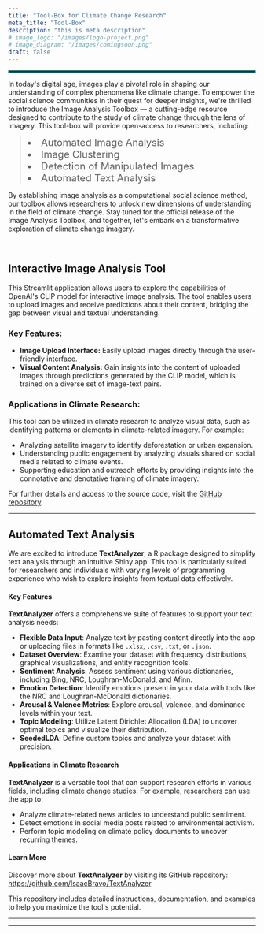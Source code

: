 ```yaml
---
title: "Tool-Box for Climate Change Research"
meta_title: "Tool-Box"
description: "this is meta description"
# image_logo: "/images/logo-project.png"
# image_diagram: "/images/comingsoon.png"
draft: false
---
```


<hr style="border:2px solid #006D77;"></hr>

<div>

<p>
In today's digital age, images play a pivotal role in shaping our understanding of complex phenomena like climate change. To empower the social science communities in their quest for deeper insights, we're thrilled to introduce the Image Analysis Toolbox — a cutting-edge resource designed to contribute to the study of climate change through the lens of imagery. This tool-box will provide open-access to researchers, including:

<blockquote style="padding-top: 0px; padding-bottom: 0px;"> 
<li style="font-size: 20px;">Automated Image Analysis</li> 
<li style="font-size: 20px;">Image Clustering</li> 
<li style="font-size: 20px;">Detection of Manipulated Images</li> 
<li style="font-size: 20px;">Automated Text Analysis</li> 
</blockquote>

By establishing image analysis as a computational social science method, our toolbox allows researchers to unlock new dimensions of understanding in the field of climate change. Stay tuned for the official release of the Image Analysis Toolbox, and together, let's embark on a transformative exploration of climate change imagery.

<br>
<!-- image included in themes/hugoplate/layouts/tool-box/list.html -->
</p>

<section>
  <h2>Interactive Image Analysis Tool</h2>
  <p>
    This Streamlit application allows users to explore the capabilities of OpenAI's CLIP model for interactive image analysis. The tool enables users to upload images and receive predictions about their content, bridging the gap between visual and textual understanding.
  </p>

  <h3>Key Features:</h3>
  <ul>
    <li><strong>Image Upload Interface:</strong> Easily upload images directly through the user-friendly interface.</li>
    <li><strong>Visual Content Analysis:</strong> Gain insights into the content of uploaded images through predictions generated by the CLIP model, which is trained on a diverse set of image-text pairs.</li>
  </ul>

  <h3>Applications in Climate Research:</h3>
  <p>
    This tool can be utilized in climate research to analyze visual data, such as identifying patterns or elements in climate-related imagery. For example:
  </p>
  <ul>
    <li>Analyzing satellite imagery to identify deforestation or urban expansion.</li>
    <li>Understanding public engagement by analyzing visuals shared on social media related to climate events.</li>
    <li>Supporting education and outreach efforts by providing insights into the connotative and denotative framing of climate imagery.</li>
  </ul>
  
  <p>
    For further details and access to the source code, visit the <a href="https://github.com/IsaacBravo/streamlit-app" target="_blank">GitHub repository</a>.
  </p>
</section>

<hr>

<section>
<h2>Automated Text Analysis</h2>

<p>We are excited to introduce <strong>TextAnalyzer</strong>, a R package designed to simplify text analysis through an intuitive Shiny app. This tool is particularly suited for researchers and individuals with varying levels of programming experience who wish to explore insights from textual data effectively.</p>

<h4>Key Features</h4>

<p><strong>TextAnalyzer</strong> offers a comprehensive suite of features to support your text analysis needs:</p>
<ul>
    <li><strong>Flexible Data Input</strong>: Analyze text by pasting content directly into the app or uploading files in formats like <code>.xlsx</code>, <code>.csv</code>, <code>.txt</code>, or <code>.json</code>.</li>
    <li><strong>Dataset Overview</strong>: Examine your dataset with frequency distributions, graphical visualizations, and entity recognition tools.</li>
    <li><strong>Sentiment Analysis</strong>: Assess sentiment using various dictionaries, including Bing, NRC, Loughran-McDonald, and Afinn.</li>
    <li><strong>Emotion Detection</strong>: Identify emotions present in your data with tools like the NRC and Loughran-McDonald dictionaries.</li>
    <li><strong>Arousal & Valence Metrics</strong>: Explore arousal, valence, and dominance levels within your text.</li>
    <li><strong>Topic Modeling</strong>: Utilize Latent Dirichlet Allocation (LDA) to uncover optimal topics and visualize their distribution.</li>
    <li><strong>SeededLDA</strong>: Define custom topics and analyze your dataset with precision.</li>
</ul>

<h4>Applications in Climate Research</h4>

<p><strong>TextAnalyzer</strong> is a versatile tool that can support research efforts in various fields, including climate change studies. For example, researchers can use the app to:</p>
<ul>
    <li>Analyze climate-related news articles to understand public sentiment.</li>
    <li>Detect emotions in social media posts related to environmental activism.</li>
    <li>Perform topic modeling on climate policy documents to uncover recurring themes.</li>
</ul>

<h4>Learn More</h4>

<p>Discover more about <strong>TextAnalyzer</strong> by visiting its GitHub repository: <a href="https://github.com/IsaacBravo/TextAnalyzer" target="_blank">https://github.com/IsaacBravo/TextAnalyzer</a></p>

<p>This repository includes detailed instructions, documentation, and examples to help you maximize the tool's potential.</p>
</section>

<hr>










</div>

---